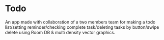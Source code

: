 # Todo
An app made with collaboration of a two members team for making a todo list/setting reminder/checking complete task/deleting tasks by button/swipe delete using Room DB & multi density vector graphics.
